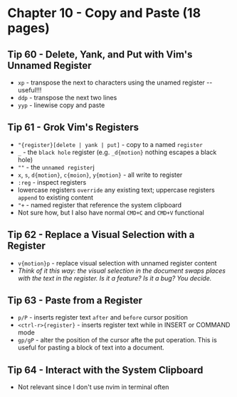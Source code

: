 # Chapter 10 - Copy and Paste (18 pages)

## Tip 60 - Delete, Yank, and Put with Vim's Unnamed Register

- `xp` - transpose the next to characters using the unamed register -- useful!!!
- `ddp` - transpose the next two lines
- `yyp` - linewise copy and paste

## Tip 61 - Grok Vim's Registers

- `"{register}[delete | yank | put]` - copy to a named `register`
- `_` - the `black hole` register (e.g. `_d{motion}` nothing escapes a black hole)
- `""` - the `unnamed register`j
- `x`, `s`, `d{motion}`, `c{moion}`, `y{motion}` - all write to register
- `:reg` - inspect registers
- lowercase registers `override` any existing text; uppercase registers `append` to existing content
- `"+` - named register that reference the system clipboard
- Not sure how, but I also have normal `CMD+C` and `CMD+V` functional

## Tip 62 - Replace a Visual Selection with a Register

- `v{motion}p` - replace visual selection with unnamed register content
- *Think of it this way: the visual selection in the document swaps places with the text in the register. Is it a feature? Is it a bug? You decide.*

## Tip 63 - Paste from a Register

- `p/P` - inserts register text `after` and `before` cursor position
- `<ctrl-r>{register}` - inserts register text while in INSERT or COMMAND mode
- `gp/gP` - alter the position of the cursor afte the put operation. This is useful for pasting a block of text into a document.

## Tip 64 - Interact with the System Clipboard

- Not relevant since I don't use nvim in terminal often
